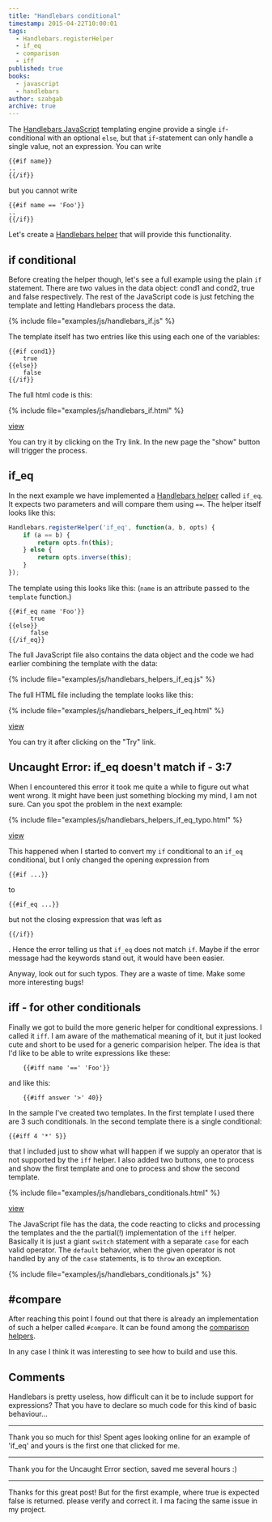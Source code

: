 ```yaml
---
title: "Handlebars conditional"
timestamp: 2015-04-22T10:00:01
tags:
  - Handlebars.registerHelper
  - if_eq
  - comparison
  - iff
published: true
books:
  - javascript
  - handlebars
author: szabgab
archive: true
---
```



The [Handlebars JavaScript](http://handlebarsjs.com/) templating engine provide a single `if`-conditional with an optional `else`,
but that `if`-statement can only handle a single value, not an expression. You can write

```
{{#if name}}
..
{{/if}}
```

but you cannot write

```
{{#if name == 'Foo'}}
..
{{/if}}
```

Let's create a [Handlebars helper](/handlebars-helpers) that will provide this functionality.


## if conditional

Before creating the helper though, let's see a full example using the plain `if` statement.
There are two values in the data object: cond1 and cond2, true and false respectively. The rest of the
JavaScript code is just fetching the template and letting Handlebars process the data.

{% include file="examples/js/handlebars_if.js" %}

The template itself has two entries like this using each one of the variables:

```
{{#if cond1}}
    true
{{else}}
    false
{{/if}}
```

The full html code is this:

{% include file="examples/js/handlebars_if.html" %}

[view](examples/js/handlebars_if.html)

You can try it by clicking on the Try link. In the new page the "show" button will trigger the process.

## if_eq

In the next example we have implemented a [Handlebars helper](/handlebars-helpers) called
`if_eq`. It expects two parameters and will compare them using `==`.
The helper itself looks like this:

```javascript
Handlebars.registerHelper('if_eq', function(a, b, opts) {
    if (a == b) {
        return opts.fn(this);
    } else {
        return opts.inverse(this);
    }
});
```

The template using this looks like this: (`name` is an attribute passed to the `template` function.)

```
{{#if_eq name 'Foo'}}
      true
{{else}}
      false
{{/if_eq}}
```

The full JavaScript file also contains the data object and the
code we had earlier combining the template with the data:

{% include file="examples/js/handlebars_helpers_if_eq.js" %}

The full HTML file including the template looks like this:

{% include file="examples/js/handlebars_helpers_if_eq.html" %}

[view](examples/js/handlebars_helpers_if_eq.html)

You can try it after clicking on the "Try" link.

## Uncaught Error: if_eq doesn't match if - 3:7

When I encountered this error it took me quite a while to figure out what went wrong.
It might have been just something blocking my mind, I am not sure. Can you spot the  problem in the next example:

{% include file="examples/js/handlebars_helpers_if_eq_typo.html" %}

[view](examples/js/handlebars_helpers_if_eq_typo.html)

This happened when I started to convert my `if` conditional to an `if_eq` conditional, but I only changed the opening
expression from
```
{{#if ...}}
```
to
```
{{#if_eq ...}}
```
but not the closing expression that was left as
```
{{/if}}
```
.
Hence the error telling us that `if_eq` does not match `if`. Maybe if the error message had the keywords stand out,
it would have been easier.

Anyway, look out for such typos. They are a waste of time. Make some more interesting bugs!

## iff - for other conditionals

Finally we got to build the more generic helper for conditional expressions. I called it `iff`. I am aware of the mathematical
meaning of it, but it just looked cute and short to be used for a generic comparision helper. The idea is that I'd like to
be able to write expressions like these:

```
    {{#iff name '==' 'Foo'}}
```

and like this:

```
    {{#iff answer '>' 40}}
```

In the sample I've created two templates. In the first template I used there are 3 such conditionals.
In the second template there is a single conditional:
```
{{#iff 4 '*' 5}}
```
that I included just to
show what will happen if we supply an operator that is not supported by the `iff` helper. I also added two buttons,
one to process and show the first template and one to process and show the second template.

{% include file="examples/js/handlebars_conditionals.html" %}

[view](examples/js/handlebars_conditionals.html)

The JavaScript file has the data, the code reacting to clicks and processing the templates and the the partial(!)
implementation of the `iff` helper. Basically it is just a giant `switch` statement with a separate
`case` for each valid operator. The `default` behavior, when the given operator is not handled
by any of the `case` statements, is to `throw` an exception.

{% include file="examples/js/handlebars_conditionals.js" %}


## #compare

After reaching this point I found out that there is already an implementation of such a helper called `#compare`.
It can be found among the [comparison helpers](http://assemble.io/helpers/helpers-comparison.html).

In any case I think it was interesting to see how to build and use this.

## Comments

Handlebars is pretty useless, how difficult can it be to include support for expressions? That you have to declare so much code for this kind of basic behaviour...

---

Thank you so much for this! Spent ages looking online for an example of 'if_eq' and yours is the first one that clicked for me.

---

Thank you for the Uncaught Error section, saved me several hours :)

---

Thanks for this great post! But for the first example, where true is expected false is returned. please verify and correct it. I ma facing the same issue in my project.


